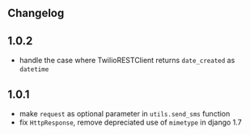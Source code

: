 ## Changelog

## 1.0.2

- handle the case where TwilioRESTClient returns `date_created` as `datetime`

## 1.0.1

- make `request` as optional parameter in `utils.send_sms` function
- fix `HttpResponse`, remove depreciated use of `mimetype` in django 1.7

